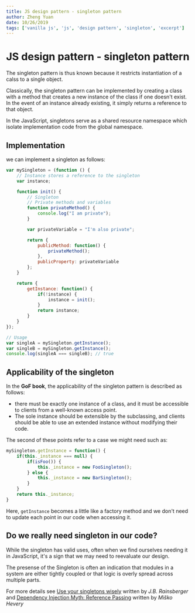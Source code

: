 ```yaml
---
title: JS design pattern - singleton pattern
author: Zheng Yuan
date: 10/26/2019
tags: ['vanilla js', 'js', 'design pattern', 'singleton', 'excerpt']
---
```


JS design pattern - singleton pattern
============
The singleton pattern is thus known because it restricts instantiation of a calss to a single object.

Classically, the singleton pattern can be implemented by creating a class with a method that creates a new instance of the class if one doesn't exist. In the event of an instance already existing, it simply returns a reference to that object. 

In the JavaScript, singletons serve as a shared resource namespace which isolate implementation code from the global namespace.


Implementation
-----

we can implement a singleton as follows:

~~~javascript
var mySingleton = (function () {
    // Instance stores a reference to the singleton
    var instance;

    function init() {
        // Singleton
        // Private methods and variables 
        function privateMethod() {
            console.log("I am private");
        }

        var privateVariable = "I'm also private";

        return {
            publicMethod: function() {
                privateMethod();
            },
            publicProperty: privateVariable
        };
    }

    return {
        getInstance: function() {
            if(!instance) {
                instance = init();
            }
            return instance;
        }
    }
});

// Usage
var singleA = mySingleton.getInstance();
var singleB = mySingleton.getInstance();
console.log(singleA === singleB); // true
~~~

Applicability of the singleton
--------

In the **GoF book**, the applicability of the singleton pattern is described as follows:

* there must be exactly one instance of a class, and it must be accessible to clients from a well-known access point.
* The sole instance should be extensible by the subclassing, and clients should be able to use an extended instance without modifying their code.

The second of these points refer to a case we might need such as:

~~~javascript
mySingleton.getInstance = function() {
    if(this._instance === null) {
        if(isFoo()) {
            this._instance = new FooSingleton();
        } else {
            this._instance = new BarSingleton();
        }
    }
    return this._instance;
}
~~~

Here, `getInstance` becomes a little like a factory method and we don't need to update each point in our code when accessing it.

Do we really need singleton in our code?
----------
While the singleton has valid uses, often when we find ourselves needing it in JavaScript, it's a sign that we may need to reevaluate our design.

The presense of the Singleton is often an indication that modules in a system are either tightly coupled or that logic is overly spread across multiple parts.

For more details see [Use your singletons wisely](https://www.ibm.com/developerworks/webservices/library/co-single/index.html) written by *J.B. Rainsberger* and [Dependency Injection Myth: Reference Passing](http://misko.hevery.com/2008/10/21/dependency-injection-myth-reference-passing/) written by *Miško Hevery*